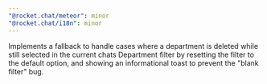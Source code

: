 ```yaml
---
"@rocket.chat/meteor": minor
"@rocket.chat/i18n": minor
---
```


Implements a fallback to handle cases where a department is deleted while still selected in the current chats Department filter 
by resetting the filter to the default option, and showing an informational toast to prevent the "blank filter" bug.
